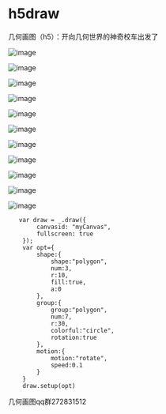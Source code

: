 # h5draw
几何画图（h5）：开向几何世界的神奇校车出发了

![image](https://github.com/Walt2016/h5draw/blob/master/pic/star.gif)

![image](https://github.com/Walt2016/h5draw/blob/master/pic/mgi.gif)

![image](https://github.com/Walt2016/h5draw/blob/master/pic/fd10.gif)

![image](https://github.com/Walt2016/h5draw/blob/master/pic/fp12.gif)

![image](https://github.com/Walt2016/h5draw/blob/master/pic/fr18.gif)

![image](https://github.com/Walt2016/h5draw/blob/master/pic/frfi20.gif)

![image](https://github.com/Walt2016/h5draw/blob/master/pic/fs14.gif)

![image](https://github.com/Walt2016/h5draw/blob/master/pic/fskc5.gif)

![image](https://github.com/Walt2016/h5draw/blob/master/pic/fskp10.gif)

![image](https://github.com/Walt2016/h5draw/blob/master/pic/zb.gif)

![image](https://github.com/Walt2016/h5draw/blob/master/pic/fw.gif)


```
   var draw = _.draw({
        canvasid: "myCanvas",
        fullscreen: true
    });
    var opt={
        shape:{
            shape:"polygon",
            num:3,
            r:10,
            fill:true,
            a:0
        },
        group:{
            group:"polygon",
            num:7,
            r:30,
            colorful:"circle",
            rotation:true
        },
        motion:{
            motion:"rotate",
            speed:0.1
        }
    }
    draw.setup(opt)

```

几何画图qq群272831512
